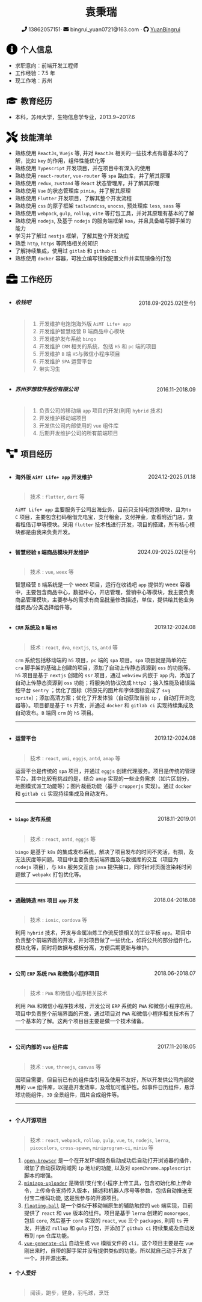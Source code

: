 <center>
  <h1>袁秉瑞</h1>
  <div style="display: flex; justify-content: center;">
    <div style="display: flex;align-items:center;">
      <img src="docs/assets/phone-solid.svg" width="14px" style="padding-right: 4px">
      <span>13862057151</span>
    </div>
    ·
    <div style="display: flex;align-items:center;padding: 0 4px">
      <img src="docs/assets/envelope-solid.svg" width="14px" style="padding-right: 4px">
      bingrui_yuan0721@163.com
    </div>
    ·
    <div style="display: flex;align-items:center;padding-left: 4px;">
      <img src="docs/assets/github-brands.svg" width="14px" style="padding-right: 4px">
      <a href="https://github.com/YuanBingrui">YuanBingrui</a>
    </div>
  </div>
</center>

## <div style="display: flex;align-items:center;"><img src="docs/assets/info-circle-solid.svg" width="30px" style="padding-right: 8px"> 个人信息 </div>

- 求职意向：前端开发工程师
- 工作经验：7.5 年
- 现工作地：苏州

## <div style="display: flex;align-items:center;"><img src="docs/assets/graduation-cap-solid.svg" width="30px" style="padding-right: 8px"> 教育经历 </div>

- 本科，苏州大学，生物信息学专业，2013.9~2017.6

## <div style="display: flex;align-items:center;"><img src="docs/assets/tools-solid.svg" width="30px" style="padding-right: 8px"> 技能清单 </div>

- 熟练使用 `ReactJs`, `Vuejs` 等, 并对 `ReactJs` 相关的一些技术点有着基本的了解，比如 `key` 的作用，组件性能优化等
- 熟练使用 `Typescript` 开发项目，并在项目中有深入的使用
- 熟练使用 `react-router`, `vue-router` 等 `spa` 路由库，并了解其原理
- 熟练使用 `redux`, `zustand` 等 `React` 状态管理库，并了解其原理
- 熟练使用 `Vue` 的状态管理库 `pinia`，并了解其原理
- 熟练使用 `Flutter` 开发项目，了解其整个开发流程
- 熟练使用 `css` 的原子框架 `tailwindcss`, `unocss`, 预处理库 `less`, `sass` 等
- 熟练使用 `webpack`, `gulp`, `rollup`, `vite` 等打包工具，并对其原理有基本的了解
- 熟练使用 `nodejs`, 及基于 `nodejs` 的服务端框架 `koa`，并且具备编写脚手架的能力
- 学习并了解过 `nestjs` 框架，了解其整个开发流程
- 熟悉 `http`, `https` 等网络相关的知识
- 了解持续集成，使用过 `gitlab` 和 `github` `ci`
- 熟练使用 `docker` 容器，可独立编写镜像配置文件并实现镜像的打包

## <div style="display: flex;align-items:center;"><img src="docs/assets/briefcase-solid.svg" width="30px" style="padding-right: 8px"> 工作经历 </div>

- <div style="display: flex;justify-content: space-between;align-items:center;">
    <h5>收钱吧</h5>
    2018.09-2025.02(至今)
  </div>

  > 1. 开发维护电饱饱海外版 `AiMT Life+ app`
  > 2. 开发维护智慧经营 B 端商品中心模块
  > 3. 开发维护发布系统 `bingo`
  > 4. 开发维护 `CRM` 相关的系统，包括 `H5` 和 `pc` 端的项目
  > 5. 开发维护 `B` 端 `H5`与微信小程序项目
  > 6. 开发维护 `SPA` 运营平台
  > 7. 带实习生

- <div style="display: flex;justify-content: space-between;align-items:center;">
    <h5>苏州罗想软件股份有限公司</h5>
    2016.11-2018.09
  </div>

  > 1. 负责公司的移动端 `app` 项目的开发(利用 `hybrid` 技术)
  > 2. 开发维护移动端项目
  > 3. 开发供公司内部使用的 `vue` 组件库
  > 4. 后期开发维护公司的所有前端项目

## <div style="display: flex;align-items:center;"><img src="docs/assets/project-diagram-solid.svg" width="30px" style="padding-right: 8px"> 项目经历 </div>

- <div style="display: flex;justify-content: space-between;align-items:center;">
    <h4>海外版 <code>AiMT Life+ app</code> 开发维护</h4>
    2024.12-2025.01.18
  </div>

  > 技术 : `flutter`, `dart` 等

  `AiMT Life+ app` 主要服务于公司出海业务，目前只支持电饱饱模块，且为`to C` 项目，主要包含扫码租借充电宝，支付租金，支付押金，查看附近门店，查看租借订单等模块。采用 `flutter` 技术栈进行开发，项目的搭建，所有核心模块都是由我来负责开发。

- <div style="display: flex;justify-content: space-between;align-items:center;">
    <h4>智慧经验 <code>B</code> 端商品模块开发维护</h4>
    2024.09-2025.02(至今)
  </div>

  > 技术 : `vue`, `weex` 等

  智慧经营 `B` 端系统是一个 weex 项目，运行在收钱吧 `app` 提供的 weex 容器中，主要包含商品中心，数据中心，开店管理，营销中心等模块，我主要负责商品管理模块，主要参与的需求有商品批量修改描述，单位，提供给其他业务组商品/分类选择组件等。

- <div style="display: flex;justify-content: space-between;align-items:center;">
    <h4><code>CRM</code> 系统及 <code>B</code> 端 <code>H5</code></h4>
    2019.12-2024.08
  </div>

  > 技术 : `react`, `dva`, `nextjs`, `ts`, `antd` 等

  `crm` 系统包括移动端的 `h5` 项目，`pc` 端的 `spa` 项目。`spa` 项目就是简单的在 `cra` 脚手架的基础上创建的项目，添加了自动上传静态资源到 `oss` 的功能等。`h5` 项目是基于 `nextjs` 创建的 `ssr` 项目，通过 `webview` 内嵌于 `app` 内，添加了自动上传静态资源到 `oss` 功能；将服务的协议改成 `http2` ；接入性能及错误监控平台 `sentry` ；优化了图标（将原先的图片和字体图标变成了 `svg sprite`）；添加高清方案；优化了开发体验（自动获取当前 `ip` ，自动打开浏览器等）。项目都是基于 `ts` 开发，并通过 `docker` 和 `gitlab ci` 实现持续集成及自动发布。`B` 端同 `crm` 的 `h5` 项目。

  ***

- <div style="display: flex;justify-content: space-between;align-items:center;">
    <h4>运营平台</h4>
    2019.12-2024.08
  </div>

  > 技术 : `react`, `umi`, `eggjs`, `antd`, `amap` 等

  运营平台是传统的 `spa` 项目，并通过 `eggjs` 创建代理服务。项目是传统的管理平台，其中比较有挑战的是，结合 `amap` 实现的一些业务需求（如片区划分，地图模式派工功能等）；图片裁截功能（基于 `cropperjs` 实现）。通过 `docker` 和 `gitlab ci` 实现持续集成及自动发布。

  ***

- <div style="display: flex;justify-content: space-between;align-items:center;">
    <h4><code>bingo</code> 发布系统</h4>
    2018.11-2019.01
  </div>

  > 技术 : `react`, `antd`, `eggjs` 等

  `bingo` 是基于 `k8s` 的集成发布系统，解决了项目发布的时间不灵活，有损，及无法灰度等问题。项目中主要负责前端界面及与数据库的交互（项目为 `nodejs` 项目），与 `k8s` 服务交互由 `java` 提供接口，同时针对页面渲染耗时问题做了 `webpakc` 打包优化等。

  ***

- <div style="display: flex;justify-content: space-between;align-items:center;">
    <h4>通融铸造 <code>MES</code> 项目 <code>app</code> 开发</h4>
    2018.04-2018.08
  </div>

  > 技术 : `ionic`, `cordova` 等

  利用 `hybrid` 技术，开发与金属冶炼工作流反馈相关的工业平板 `app`。项目中负责整个前端界面的开发，并对项目做了一些优化，如将公共的部分组件化，模块化等，同时将数据与模板分离，方便后期更新与维护。

  ***

- <div style="display: flex;justify-content: space-between;align-items:center;">
    <h4>公司 <code>ERP</code> 系统 <code>PWA</code> 和微信小程序项目</h4>
    2018.06-2018.07
  </div>

  > 技术 : `PWA` 和微信小程序相关技术

  利用 `PWA` 和微信小程序技术栈，开发公司 `ERP` 系统的 `PWA` 和微信小程序应用。项目中负责整个前端界面的开发，通过项目对 `PWA` 和微信小程序相关技术有了一个基本的了解。这两个项目目主要是做一个技术储备。

  ***

- <div style="display: flex;justify-content: space-between;align-items:center;">
    <h4>公司内部的 <code>vue</code> 组件库</h4>
    2017.11-2018.05
  </div>

  > 技术 : `vue`, `threejs`, `canvas` 等

  因项目需要，但目前已有的组件库引用及使用不友好，所以开发供公司内部使用的 `vue` 组件库，以提高开发效率，及增加可维护性。如事件日历组件，悬浮球功能组件，`3D` 全景组件，图片合成组件等。

  ***

- <div style="display: flex;justify-content: space-between;align-items:center;">
    <h4>个人开源项目</h4>
  </div>

  > 技术 : `react`, `webpack`, `rollup`, `gulp`, `vue`, `ts`, `nodejs`, `lerna`, `picocolors`, `cross-spawn`, `miniprogram-ci`, `miniu` 等

  1. [`open-browser`](https://github.com/YuanBingrui/open-browser) 是一个在开发环境服务启动成功后自动打开浏览器的插件，增加了自动获取局域网 `ip` 地址的功能, 以及对 `openChrome.applescript` 脚本的增强。
  2. [`miniapp-uploader`](https://github.com/iFiring/miniapp-uploader) 是微信/支付宝小程序上传工具，包含初始化和上传命令，上传命令支持传入版本，描述和机器人序号等参数，包括自动推送支付宝二维码功能, 这是我参与的开源项目。
  3. [`floating-ball`](https://github.com/YuanBingrui/floating-ball) 是一个类似于移动端原生的辅助触控的 `web` 端实现，目前提供了 `react` 和 `vue` 版本的组件。项目是基于 `lerna` 创建的 `monorepos`, 包括 `core`, 然后基于 `core` 实现的 `react`, `vue` 三个 `packages`, 利用 `ts` 开发，并通过 `rollup` 和 `gulp` 打包，并添加了 `github ci` 持续集成及自动发布到 `npm` 仓库功能。
  4. [`vue-generate-cli`](https://github.com/YuanBingrui/vue-generate-cli) 自动生成 `vue` 模版文件的 `cli`，这个项目主要是在 `vue` 刚出来时，自带的脚手架并没有提供类似的功能，所以就自己动手开发了一个，并开源出来。

- <div style="display: flex;justify-content: space-between;align-items:center;">
    <h4>个人爱好</h4>
  </div>

  > 阅读，跑步，健身，羽毛球，烹饪
